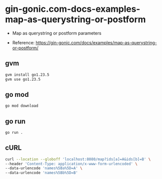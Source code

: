 # gin-gonic.com-docs-examples-map-as-querystring-or-postform

- Map as querystring or postform parameters

- Reference: https://gin-gonic.com/docs/examples/map-as-querystring-or-postform/

## gvm

```sh
gvm install go1.23.5
gvm use go1.23.5
```

## go mod

```sh
go mod download
```

## go run

```sh
go run .
```

## cURL

```sh
curl --location --globoff 'localhost:8080/map?ids[a]=A&ids[b]=B' \
--header 'Content-Type: application/x-www-form-urlencoded' \
--data-urlencode 'names%5Ba%5D=A' \
--data-urlencode 'names%5Bb%5D=B'
```
